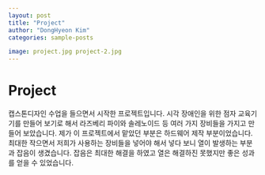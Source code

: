 ```yaml
---
layout: post
title: "Project"
author: "DongHyeon Kim"
categories: sample-posts

image: project.jpg project-2.jpg
---
```


# Project
캡스톤디자인 수업을 들으면서 시작한 프로젝트입니다. 시각 장애인을 위한 점자 교육기기를 만들어 보기로 해서 라즈베리 파이와 솔레노이드 등 여러 가지 장비들을 가지고 만들어 보았습니다. 제가 이 프로젝트에서 맡았던 부분은 하드웨어 제작 부분이었습니다. 최대한 작으면서 저희가 사용하는 장비들을 넣어야 해서 넣다 보니 열이 발생하는 부분과 잡음이 생겼습니다. 잡음은 최대한 해결을 하였고 열은 해결하진 못했지만 좋은 성과를 얻을 수 있었습니다.
